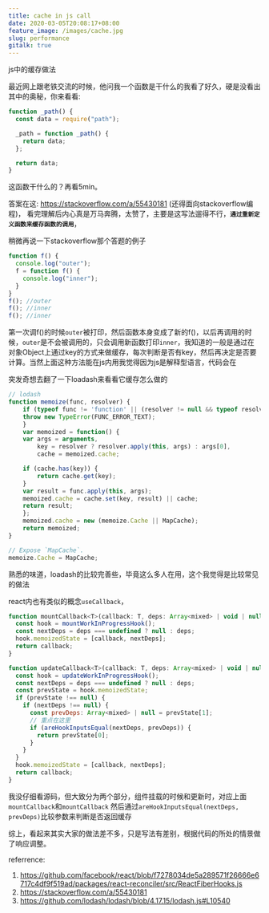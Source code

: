```yaml
---
title: cache in js call
date: 2020-03-05T20:08:17+08:00
feature_image: /images/cache.jpg
slug: performance
gitalk: true
---
```


js中的缓存做法
<!--more-->

最近网上跟老铁交流的时候，他问我一个函数是干什么的我看了好久，硬是没看出其中的奥秘，你来看看:

```js
function _path() {
  const data = require("path");

  _path = function _path() {
    return data;
  };

  return data;
}
```
这函数干什么的？再看5min。

答案在这: 
https://stackoverflow.com/a/55430181 (还得面向stackoverflow编程)，
看完理解后内心真是万马奔腾，太赞了，主要是这写法遛得不行，**`通过重新定义函数来缓存函数的调用`**，

稍微再说一下stackoverflow那个答题的例子
```js
function f() {
  console.log("outer");
  f = function f() {
    console.log("inner");
  }
}
f(); //outer
f(); //inner
f(); //inner
```
第一次调f()的时候`outer`被打印，然后函数本身变成了新的f()，以后再调用的时候，`outer`是不会被调用的，只会调用新函数打印`inner`，我知道的一般是通过在对象Object上通过key的方式来做缓存，每次判断是否有key，然后再决定是否要计算。当然上面这种方法能在js内用我觉得因为js是解释型语言，代码会在

突发奇想去翻了一下loadash来看看它缓存怎么做的
```js
// lodash
function memoize(func, resolver) {
    if (typeof func != 'function' || (resolver != null && typeof resolver != 'function')) {
    throw new TypeError(FUNC_ERROR_TEXT);
    }
    var memoized = function() {
    var args = arguments,
        key = resolver ? resolver.apply(this, args) : args[0],
        cache = memoized.cache;

    if (cache.has(key)) {
        return cache.get(key);
    }
    var result = func.apply(this, args);
    memoized.cache = cache.set(key, result) || cache;
    return result;
    };
    memoized.cache = new (memoize.Cache || MapCache);
    return memoized;
}

// Expose `MapCache`.
memoize.Cache = MapCache;
```
熟悉的味道，loadash的比较完善些，毕竟这么多人在用，这个我觉得是比较常见的做法


react内也有类似的概念`useCallback`，
```js
function mountCallback<T>(callback: T, deps: Array<mixed> | void | null): T {
  const hook = mountWorkInProgressHook();
  const nextDeps = deps === undefined ? null : deps;
  hook.memoizedState = [callback, nextDeps];
  return callback;
}

function updateCallback<T>(callback: T, deps: Array<mixed> | void | null): T {
  const hook = updateWorkInProgressHook();
  const nextDeps = deps === undefined ? null : deps;
  const prevState = hook.memoizedState;
  if (prevState !== null) {
    if (nextDeps !== null) {
      const prevDeps: Array<mixed> | null = prevState[1];
      // 重点在这里
      if (areHookInputsEqual(nextDeps, prevDeps)) {
        return prevState[0];
      }
    }
  }
  hook.memoizedState = [callback, nextDeps];
  return callback;
}
```
我没仔细看源码，但大致分为两个部分，组件挂载的时候和更新时，对应上面`mountCallback`和`mountCallback`
然后通过`areHookInputsEqual(nextDeps, prevDeps)`比较参数来判断是否返回缓存

综上，看起来其实大家的做法差不多，只是写法有差别，根据代码的所处的情景做了响应调整。


referrence:
1. https://github.com/facebook/react/blob/f7278034de5a289571f26666e6717c4df9f519ad/packages/react-reconciler/src/ReactFiberHooks.js
2. https://stackoverflow.com/a/55430181
3. https://github.com/lodash/lodash/blob/4.17.15/lodash.js#L10540